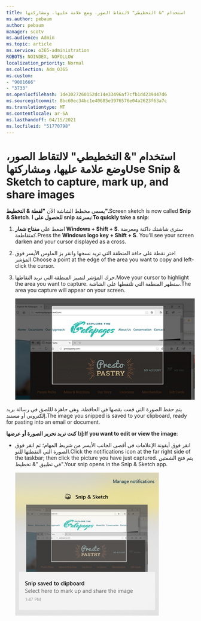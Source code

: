 ```yaml
---
title: استخدام "& التخطيطي" لالتقاط الصور، وضع علامة عليها، ومشاركتها
ms.author: pebaum
author: pebaum
manager: scotv
ms.audience: Admin
ms.topic: article
ms.service: o365-administration
ROBOTS: NOINDEX, NOFOLLOW
localization_priority: Normal
ms.collection: Adm_O365
ms.custom:
- "9001666"
- "3733"
ms.openlocfilehash: 1de3027260152dc14e33496af7cfb1dd239447d6
ms.sourcegitcommit: 8bc60ec34bc1e40685e3976576e04a2623f63a7c
ms.translationtype: MT
ms.contentlocale: ar-SA
ms.lasthandoff: 04/15/2021
ms.locfileid: "51770798"
---
```

# <a name="use-snip--sketch-to-capture-mark-up-and-share-images"></a><span data-ttu-id="d6216-102">استخدام "& التخطيطي" لالتقاط الصور، وضع علامة عليها، ومشاركتها</span><span class="sxs-lookup"><span data-stu-id="d6216-102">Use Snip & Sketch to capture, mark up, and share images</span></span>

<span data-ttu-id="d6216-103">يسمى مخطط الشاشة الآن **"لقطة & التخطيط".**</span><span class="sxs-lookup"><span data-stu-id="d6216-103">Screen sketch is now called **Snip & Sketch**.</span></span> <span data-ttu-id="d6216-104">**للحصول على ا snip بسرعة:**</span><span class="sxs-lookup"><span data-stu-id="d6216-104">**To quickly take a snip**:</span></span>

1. <span data-ttu-id="d6216-105">اضغط على **مفتاح شعار Windows + Shift + S**. سترى شاشتك داكنة ومعرضة كمتقاطعة.</span><span class="sxs-lookup"><span data-stu-id="d6216-105">Press the **Windows logo key + Shift + S**. You'll see your screen darken and your cursor displayed as a cross.</span></span> 

2. <span data-ttu-id="d6216-106">اختر نقطة على حافة المنطقة التي تريد نسخها وانقر بز الماوس الأيسر فوق المؤشر.</span><span class="sxs-lookup"><span data-stu-id="d6216-106">Choose a point at the edge of the area you want to copy and left-click the cursor.</span></span> 

3. <span data-ttu-id="d6216-107">حرك المؤشر لتمييز المنطقة التي تريد التقاطها.</span><span class="sxs-lookup"><span data-stu-id="d6216-107">Move your cursor to highlight the area you want to capture.</span></span> <span data-ttu-id="d6216-108">ستظهر المنطقة التي تلتقطها على الشاشة.</span><span class="sxs-lookup"><span data-stu-id="d6216-108">The area you capture will appear on your screen.</span></span>

   ![صورة التحديد الذي تم تمييزه](media/snipone.png)

<span data-ttu-id="d6216-110">يتم حفظ الصورة التي قمت بقصها في الحافظة، وهي جاهزة لللصق في رسالة بريد إلكتروني أو مستند.</span><span class="sxs-lookup"><span data-stu-id="d6216-110">The image you snipped is saved to your clipboard, ready for pasting into an email or document.</span></span> 

<span data-ttu-id="d6216-111">**إذا كنت تريد تحرير الصورة أو عرضها:**</span><span class="sxs-lookup"><span data-stu-id="d6216-111">**If you want to edit or view the image**:</span></span> 

- <span data-ttu-id="d6216-112">انقر فوق أيقونة الإعلامات في أقصى الجانب الأيسر من شريط المهام؛ ثم انقر فوق الصورة التي التقطتها للتو.</span><span class="sxs-lookup"><span data-stu-id="d6216-112">Click the notifications icon at the far right side of the taskbar; then click the picture you have just captured.</span></span> <span data-ttu-id="d6216-113">يتم فتح الشفتين في تطبيق "& تخطيط".</span><span class="sxs-lookup"><span data-stu-id="d6216-113">Your snip opens in the Snip & Sketch app.</span></span>

   ![صورة للصورة المعروضة في تطبيق "قصاصة"](media/sniptwo.png)
